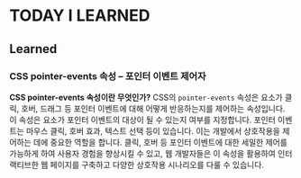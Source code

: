 # TODAY I LEARNED

## Learned

### CSS pointer-events 속성 – 포인터 이벤트 제어자

**CSS pointer-events 속성이란 무엇인가?**
CSS의 `pointer-events` 속성은 요소가 클릭, 호버, 드래그 등 포인터 이벤트에 대해 어떻게 반응하는지를 제어하는 속성입니다. 이 속성은 요소가 포인터 이벤트의 대상이 될 수 있는지 여부를 지정합니다. 포인터 이벤트는 마우스 클릭, 호버 효과, 텍스트 선택 등이 있습니다. 이는 개발에서 상호작용을 제어하는 데에 중요한 역할을 합니다. 클릭, 호버 등 포인터 이벤트에 대한 세밀한 제어를 가능하게 하여 사용자 경험을 향상시킬 수 있고, 웹 개발자들은 이 속성을 활용하여 인터랙티브한 웹 페이지를 구축하고 다양한 상호작용 시나리오를 다룰 수 있습니다.

